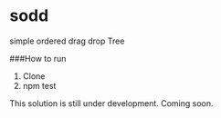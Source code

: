 # sodd
simple ordered drag drop Tree


###How to run
1. Clone  
1. npm test  


This solution is still under development. Coming soon.

